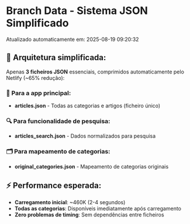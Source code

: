# Branch Data - Sistema JSON Simplificado
Atualizado automaticamente em: 2025-08-19 09:20:32

## 🎯 Arquitetura simplificada:
Apenas **3 ficheiros JSON** essenciais, comprimidos automaticamente pelo Netlify (~65% redução):

### 📱 Para a app principal:
- **articles.json** - Todas as categorias e artigos (ficheiro único)

### 🔍 Para funcionalidade de pesquisa:
- **articles_search.json** - Dados normalizados para pesquisa

### 🗂️ Para mapeamento de categorias:
- **original_categories.json** - Mapeamento de categorias originais

## ⚡ Performance esperada:
- **Carregamento inicial**: ~460K (2-4 segundos)
- **Todas as categorias**: Disponíveis imediatamente após carregamento
- **Zero problemas de timing**: Sem dependências entre ficheiros
